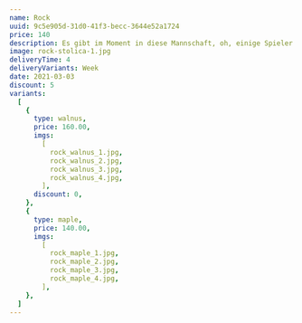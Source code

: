 ```yaml
---
name: Rock
uuid: 9c5e905d-31d0-41f3-becc-3644e52a1724
price: 140
description: Es gibt im Moment in diese Mannschaft, oh, einige Spieler vergessen ihnen Profi was sie sind. Ich lese nicht sehr viele Zeitungen, aber ich habe gehört viele Situationen. Erstens. wir haben nicht offensiv gespielt. Es gibt keine deutsche Mannschaft spielt offensiv und die Name offensiv wie Bayern. Letzte Spiel hatten wir in Platz drei Spitzen. Elber, Jancka und dann Zickler. Wir müssen nicht vergessen Zickler. Zickler ist eine Spitzen mehr, Mehmet eh mehr Basler.
image: rock-stolica-1.jpg
deliveryTime: 4
deliveryVariants: Week
date: 2021-03-03
discount: 5
variants:
  [
    {
      type: walnus,
      price: 160.00,
      imgs:
        [
          rock_walnus_1.jpg,
          rock_walnus_2.jpg,
          rock_walnus_3.jpg,
          rock_walnus_4.jpg,
        ],
      discount: 0,
    },
    {
      type: maple,
      price: 140.00,
      imgs:
        [
          rock_maple_1.jpg,
          rock_maple_2.jpg,
          rock_maple_3.jpg,
          rock_maple_4.jpg,
        ],
    },
  ]
---
```

